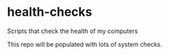 # health-checks
Scripts that check the health of my computers

This repo will be populated with lots of system checks.
